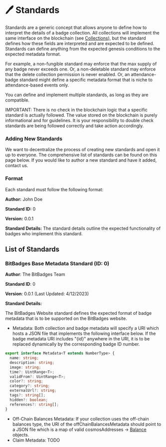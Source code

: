 # 🖊 Standards

Standards are a generic concept that allows anyone to define how to interpret the details of a badge collection. All collections will implement the same interface on the blockchain (see [Collections](broken-reference)), but the standard defines how these fields are interpreted and are expected to be defined. Standards can define anything from the expected genesis conditions to the expected metadata format.

For example, a non-fungible standard may enforce that the max supply of any badge never exceeds one. Or, a non-deletable standard may enforce that the delete collection permission is never enabled. Or, an attendance-badge standard might define a specific metadata format that is niche to attendance-based events only.&#x20;

You can define and implement multiple standards, as long as they are compatible.

IMPORTANT: There is no check in the blockchain logic that a specific standard is actually followed. The value stored on the blockchain is purely informational and for guidelines. It is your responsibility to double check standards are being followed correctly and take action accordingly.

### Adding New Standards

We want to decentralize the process of creating new standards and open it up to everyone. The comprehensive list of standards can be found on this page below. If you would like to author a new standard and have it added, contact us.

### Format

Each standard must follow the following format:

**Author:** John Doe

**Standard ID:** 0

**Version:** 0.0.1

**Standard Details:** The standard details outline the expected functionality of badges who implement this standard.



## List of Standards

### BitBadges Base Metadata Standard (ID: 0)

**Author**: The BitBadges Team

**Standard ID**: 0

**Version**: 0.0.1 (Last Updated: 4/12/2023)

**Standard Details:**&#x20;

The BitBadges Website standard defines the expected format of badge metadata that is to be supported on the BitBadges website.&#x20;

* Metadata: Both collection and badge metadata will specify a URI which hosts a JSON file that implements the following interface below. If the badge metadata URI includes "{id}" anywhere in the URI, it is to be replaced dynamically by the corresponding badge ID number.

```typescript
export interface Metadata<T extends NumberType> {
  name: string;
  description: string;
  image: string;
  time?: UintRange<T>;
  validFrom?: UintRange<T>;
  color?: string;
  category?: string;
  externalUrl?: string;
  tags?: string[];
  hidden?: boolean;
  references?: string[];
}
```

* Off-Chain Balances Metadata: If your collection uses the off-chain balances type, the URI of the offChainBalancesMetadata should point to a JSON file which is a map of valid cosmosAddresses -> [Balance](balances.md) objects.
* Claim Metadata: TODO

